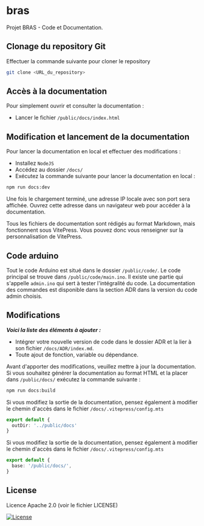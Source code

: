 # bras

Projet BRAS - Code et Documentation.

## Clonage du repository Git
Effectuer la commande suivante pour cloner le repository
```bash
git clone <URL_du_repository>
```

## Accès à la documentation
Pour simplement ouvrir et consulter la documentation :
- Lancer le fichier ``/public/docs/index.html``

## Modification et lancement de la documentation
Pour lancer la documentation en local et effectuer des modifications :

- Installez ``NodeJS``
- Accédez au dossier ``/docs/``
- Exécutez la commande suivante pour lancer la documentation en local :
```bash
npm run docs:dev
```

Une fois le chargement terminé, une adresse IP locale avec son port sera affichée. Ouvrez cette adresse dans un navigateur web pour accéder à la documentation.

Tous les fichiers de documentation sont rédigés au format Markdown, mais fonctionnent sous VitePress. Vous pouvez donc vous renseigner sur la personnalisation de VitePress.

## Code arduino
Tout le code Arduino est situé dans le dossier  ``/public/code/``. Le code principal se trouve dans ``/public/code/main.ino``. Il existe une partie qui s'appelle ``admin.ino`` qui sert à tester l'intégralité du code. La documentation des commandes est disponible dans la section ADR dans la version du code admin choisis. 

## Modifications
***Voici la liste des éléments à ajouter :***

- Intégrer votre nouvelle version de code dans le dossier ADR et la lier à son fichier ``/docs/ADR/index.md``.
- Toute ajout de fonction, variable ou dépendance.

Avant d'apporter des modifications, veuillez mettre à jour la documentation. Si vous souhaitez générer la documentation au format HTML et la placer dans ``/public/docs/`` exécutez la commande suivante :

```bash
npm run docs:build
```

Si vous modifiez la sortie de la documentation, pensez également à modifier le chemin d'accès dans le fichier ``/docs/.vitepress/config.mts``
```ts
export default {
  outDir: '../public/docs'
}
```

Si vous modifiez la sortie de la documentation, pensez également à modifier le chemin d'accès dans le fichier ``/docs/.vitepress/config.mts``
```ts
export default {
  base: '/public/docs/',
}
```

## License
Licence Apache 2.0 (voir le fichier LICENSE)

[![License](https://img.shields.io/badge/License-Apache_2.0-blue.svg)](https://opensource.org/licenses/Apache-2.0)